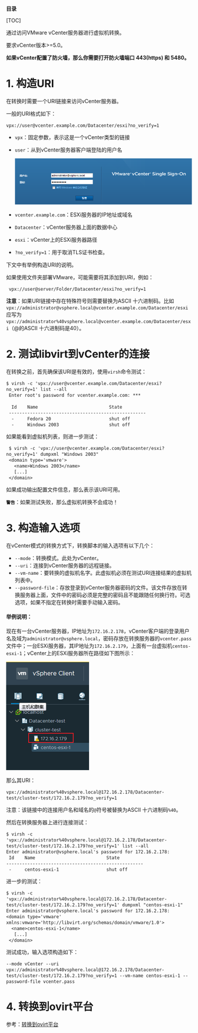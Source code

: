 **目录**

[TOC]

通过访问VMware vCenter服务器进行虚拟机转换。

要求vCenter版本>=5.0。

**如果vCenter配置了防火墙，那么你需要打开防火墙端口 443(https) 和 5480。**

# 1. 构造URI

在转换时需要一个URI链接来访问vCenter服务器。

一般的URI格式如下：

```shell
vpx://user@vcenter.example.com/Datacenter/esxi?no_verify=1
```

- `vpx`：固定参数，表示这是一个vCenter类型的链接

- `user`：从到vCenter服务器客户端登陆的用户名

    ![](img/vCenter登陆界面.png)

- `vcenter.example.com`：ESXi服务器的IP地址或域名

- `Datacenter`：vCenter服务器上面的数据中心

- `esxi`：vCenter上的ESXi服务器路径

- `?no_verify=1`：用于取消TLS证书检查。

下文中有举例构造URI的说明。

如果使用文件夹部署VMware，可能需要将其添加到URI，例如：

```shell
 vpx://user@server/Folder/Datacenter/esxi?no_verify=1
```

**注意**：如果URI链接中存在特殊符号则需要替换为ASCII 十六进制码。比如`vpx://administrator@vsphere.local@vcenter.example.com/Datacenter/esxi`应写为`vpx://administrator%40vsphere.local@vcenter.example.com/Datacenter/esxi`（@的ASCII 十六进制码是40）。

# 2. 测试libvirt到vCenter的连接

在转换之前，首先确保该URI是有效的，使用`virsh`命令测试：

```shell
$ virsh -c 'vpx://user@vcenter.example.com/Datacenter/esxi?no_verify=1' list --all
 Enter root's password for vcenter.example.com: ***
 
  Id    Name                           State
 ----------------------------------------------------
  -     Fedora 20                      shut off
  -     Windows 2003                   shut off
```

如果能看到虚拟机列表，则进一步测试：

```shell
 $ virsh -c 'vpx://user@vcenter.example.com/Datacenter/esxi?no_verify=1' dumpxml "Windows 2003"
 <domain type='vmware'>
   <name>Windows 2003</name>
   [...]
 </domain>
```

如果成功输出配置文件信息，那么表示该URI可用。

**`警告`**：如果测试失败，那么虚拟机转换不会成功！

# 3. 构造输入选项

在vCenter模式的转换方式下，转换脚本的输入选项有以下几个：

- `--mode`：转换模式。此处为vCenter。
- `--uri`：连接到vCenter服务器的远程链接。
- `--vm-name`：要转换的虚拟机名字。此虚拟机必须在测试URI连接结果的虚拟机列表中。
- `--password-file`：存放登录到vCenter服务器密码的文件。该文件存放在转换服务器上面，文件中的密码必须是完整的密码且不能跟随任何换行符。可选选项，如果不指定在转换时需要手动输入密码。

#### 举例说明：

现在有一台vCenter服务器，IP地址为`172.16.2.178`，vCenter客户端的登录用户名及域为`administrator@vsphere.local`，密码存放在转换服务器的`vcenter.pass`文件中；一台ESXi服务器，其IP地址为`172.16.2.179`，上面有一台虚拟机`centos-esxi-1`；vCenter上的ESXi服务器所在路径如下图所示：

![](img/vcenter-esxi位置.png)

那么其URI：

```shell
vpx://administrator%40vsphere.local@172.16.2.178/Datacenter-test/cluster-test/172.16.2.179?no_verify=1
```

注意：该链接中的连接用户名和域名的`@`符号被替换为ASCII 十六进制码`%40`。

然后在转换服务器上进行连接测试：

```shell
$ virsh -c 'vpx://administrator%40vsphere.local@172.16.2.178/Datacenter-test/cluster-test/172.16.2.179?no_verify=1' list --all
Enter administrator@vsphere.local's password for 172.16.2.178:
 Id    Name                           State
----------------------------------------------------
 -     centos-esxi-1                  shut off
```

进一步的测试：

```shell
$ virsh -c 'vpx://administrator%40vsphere.local@172.16.2.178/Datacenter-test/cluster-test/172.16.2.179?no_verify=1' dumpxml "centos-esxi-1"
Enter administrator@vsphere.local's password for 172.16.2.178:
<domain type='vmware' xmlns:vmware='http://libvirt.org/schemas/domain/vmware/1.0'>
  <name>centos-esxi-1</name>
   [...]
 </domain>
```

测试成功，输入选项构造如下：

```shell
--mode vCenter --uri vpx://administrator%40vsphere.local@172.16.2.178/Datacenter-test/cluster-test/172.16.2.179?no_verify=1 --vm-name centos-esxi-1 --password-file vcenter.pass
```

# 4. 转换到ovirt平台

参考：[转换到ovirt平台](转换到ovirt平台.md)

